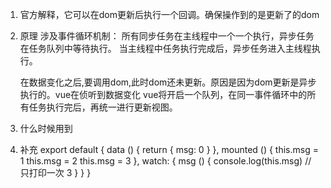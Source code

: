 1. 官方解释，它可以在dom更新后执行一个回调。确保操作到的是更新了的dom
2. 原理
    涉及事件循环机制：
    所有同步任务在主线程中一个一个执行，异步任务在任务队列中等待执行。
    当主线程中任务执行完成后，异步任务进入主线程执行。

    在数据变化之后,要调用dom,此时dom还未更新。原因是因为dom更新是异步执行的。vue在侦听到数据变化
    vue将开启一个队列，在同一事件循环中的所有任务执行完后，再统一进行更新视图。

    
    
3. 什么时候用到

4. 补充
export default {
  data () {
    return {
      msg: 0
    }
  },
  mounted () {
    this.msg = 1
    this.msg = 2
    this.msg = 3
  },
  watch: {
    msg () {
      console.log(this.msg) // 只打印一次 3
    }
  }
}
